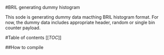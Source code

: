 #BRIL generating dummy histogram

This sode is generating dummy data macthing BRIL histogram format. For now, the dummy data includes appropriate header, random or single bin counter payload.

#Table of contents
[[_TOC_]]

##How to compile

